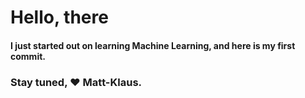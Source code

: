 # Hello, there
#### I just started out on learning Machine Learning, and here is my first commit.

### Stay tuned, :heart: Matt-Klaus.